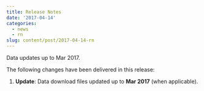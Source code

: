 ```yaml
---
title: Release Notes
date: '2017-04-14'
categories:
  - news
  - rn
slug: content/post/2017-04-14-rn
---
```


Data updates up to Mar 2017.

The following changes have been delivered in this release:

1. **Update**: Data download files updated up to **Mar 2017** (when applicable).

